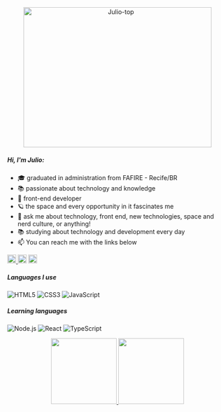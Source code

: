 
<div align="center">
    <img align="center" alt="Julio-top" height="320" width="430" src="https://user-images.githubusercontent.com/70382532/138322189-2db8df52-9dcb-40a0-88a8-c365466bd33d.gif">
</div>


##### Hi, I'm Julio:

- 🎓 graduated in administration from FAFIRE - Recife/BR
- 📚 passionate about technology and knowledge
- 🎨 front-end developer
- 🪐 the space and every opportunity in it fascinates me
- :speech_balloon: ask me about technology, front end, new technologies, space and nerd culture, or anything!
- 📚 studying about technology and development every day
- :mailbox: You can reach me with the links below


<div> 
    
<a href="https://www.linkedin.com/in/julio-silvestre-a13ba5158/" target="_blank"><img height="20em" src="https://img.shields.io/badge/LinkedIn-0077B5?style=for-the-badge&logo=linkedin&logoColor=white" target="_blank"> </a> <a href = "mailto:potter.devz@gmail.com"><img height="20em" src="https://img.shields.io/badge/-Gmail-%23333?style=for-the-badge&logo=gmail&logoColor=white" target="_blank"></a> <a href="https://instagram.com/_juliojcss" target="_blank"><img height="20em" src="https://img.shields.io/badge/-Instagram-%23E4405F?style=for-the-badge&logo=instagram&logoColor=white" target="_blank"></a>
 
</div>

##### Languages I use

![HTML5](https://img.shields.io/badge/-HTML5-000000?style=flat&logo=html5)
![CSS3](https://img.shields.io/badge/-CSS3-1572B6?style=flat-square&logo=css3&link=https://github.com/LuizCarlosAbbott/)
![JavaScript](https://img.shields.io/badge/-JavaScript-000000?style=flat&logo=javascript)

##### Learning languages

![Node.js](https://img.shields.io/badge/-Node.js-222222?style=flat&logo=node.js&logoColor=339933)
![React](https://img.shields.io/badge/-React-222222?style=flat&logo=React&logoColor=61DAFB)
![TypeScript](https://img.shields.io/badge/-TypeScript-000000?style=flat&logo=typescript)

<div align="center">
  <a href="https://github.com/juliocsilvestre">
    <img height="150em" src="https://github-readme-stats.vercel.app/api?username=juliocsilvestre&show_icons=true&theme=tokyonight&include_all_commits=true&count_private=true"/>

  <img height="150em" src="https://github-readme-stats.vercel.app/api/top-langs/?username=juliocsilvestre&layout=compact&langs_count=7&theme=tokyonight"/>
</div>
